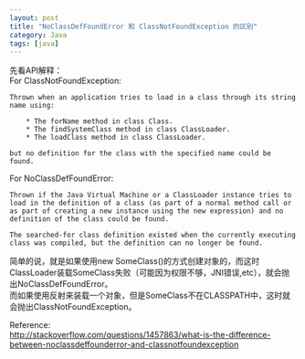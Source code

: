 ```yaml
---
layout: post
title: "NoClassDefFoundError 和 ClassNotFoundException 的区别"
category: Java
tags: [java]
---
```


先看API解释：  
For ClassNotFoundException:

    Thrown when an application tries to load in a class through its string name using:

        * The forName method in class Class.
        * The findSystemClass method in class ClassLoader.
        * The loadClass method in class ClassLoader.

    but no definition for the class with the specified name could be found.


For NoClassDefFoundError:

    Thrown if the Java Virtual Machine or a ClassLoader instance tries to load in the definition of a class (as part of a normal method call or as part of creating a new instance using the new expression) and no definition of the class could be found.

    The searched-for class definition existed when the currently executing class was compiled, but the definition can no longer be found.

简单的说，就是如果使用new SomeClass()的方式创建对象的，而这时ClassLoader装载SomeClass失败（可能因为权限不够，JNI错误,etc），就会抛出NoClassDefFoundError。  
而如果使用反射来装载一个对象，但是SomeClass不在CLASSPATH中，这时就会抛出ClassNotFoundException。  

Reference:  
<http://stackoverflow.com/questions/1457863/what-is-the-difference-between-noclassdeffounderror-and-classnotfoundexception>
